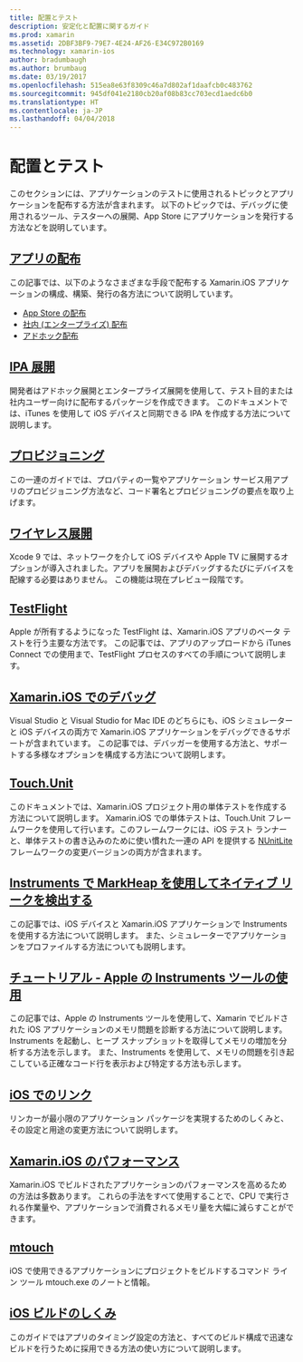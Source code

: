 ```yaml
---
title: 配置とテスト
description: 安定化と配置に関するガイド
ms.prod: xamarin
ms.assetid: 2DBF3BF9-79E7-4E24-AF26-E34C972B0169
ms.technology: xamarin-ios
author: bradumbaugh
ms.author: brumbaug
ms.date: 03/19/2017
ms.openlocfilehash: 515ea8e63f8309c46a7d802af1daafcb0c483762
ms.sourcegitcommit: 945df041e2180cb20af08b83cc703ecd1aedc6b0
ms.translationtype: HT
ms.contentlocale: ja-JP
ms.lasthandoff: 04/04/2018
---
```

# <a name="deployment-and-testing"></a>配置とテスト

このセクションには、アプリケーションのテストに使用されるトピックとアプリケーションを配布する方法が含まれます。 以下のトピックでは、デバッグに使用されるツール、テスターへの展開、App Store にアプリケーションを発行する方法などを説明しています。


##  <a name="app-distributioniosdeploy-testapp-distributionindexmd"></a>[アプリの配布](~/ios/deploy-test/app-distribution/index.md)

この記事では、以下のようなさまざまな手段で配布する Xamarin.iOS アプリケーションの構成、構築、発行の各方法について説明しています。

- [App Store の配布](~/ios/deploy-test/app-distribution/app-store-distribution/index.md)
- [社内 (エンタープライズ) 配布](~/ios/deploy-test/app-distribution/in-house-distribution.md)
- [アドホック配布](~/ios/deploy-test/app-distribution/ad-hoc-distribution.md)

##  <a name="ipa-deploymentiosdeploy-testapp-distributionipa-supportmd"></a>[IPA 展開](~/ios/deploy-test/app-distribution/ipa-support.md)

開発者はアドホック展開とエンタープライズ展開を使用して、テスト目的または社内ユーザー向けに配布するパッケージを作成できます。 このドキュメントでは、iTunes を使用して iOS デバイスと同期できる IPA を作成する方法について説明します。

## <a name="provisioningprovisioningindexmd"></a>[プロビジョニング](provisioning/index.md)

この一連のガイドでは、プロパティの一覧やアプリケーション サービス用アプリのプロビジョニング方法など、コード署名とプロビジョニングの要点を取り上げます。 

## <a name="wireless-deploymentwireless-deploymentmd"></a>[ワイヤレス展開](wireless-deployment.md)

 Xcode 9 では、ネットワークを介して iOS デバイスや Apple TV に展開するオプションが導入されました。アプリを展開およびデバッグするたびにデバイスを配線する必要はありません。 この機能は現在プレビュー段階です。

##  <a name="testflightiosdeploy-testtestflightmd"></a>[TestFlight](~/ios/deploy-test/testflight.md)

Apple が所有するようになった TestFlight は、Xamarin.iOS アプリのベータ テストを行う主要な方法です。 この記事では、アプリのアップロードから iTunes Connect での使用まで、TestFlight プロセスのすべての手順について説明します。

##  <a name="debugging-in-xamariniosiosdeploy-testdebugging-in-xamarin-iosmd"></a>[Xamarin.iOS でのデバッグ](~/ios/deploy-test/debugging-in-xamarin-ios.md)

Visual Studio と Visual Studio for Mac IDE のどちらにも、iOS シミュレーターと iOS デバイスの両方で Xamarin.iOS アプリケーションをデバッグできるサポートが含まれています。 この記事では、デバッガーを使用する方法と、サポートする多様なオプションを構成する方法について説明します。


##  <a name="touchunitiosdeploy-testtouchunitmd"></a>[Touch.Unit](~/ios/deploy-test/touch.unit.md)

このドキュメントでは、Xamarin.iOS プロジェクト用の単体テストを作成する方法について説明します。
Xamarin.iOS での単体テストは、Touch.Unit フレームワークを使用して行います。このフレームワークには、iOS テスト ランナーと、単体テストの書き込みのために使い慣れた一連の API を提供する [NUnitLite](http://www.nunitlite.com/) フレームワークの変更バージョンの両方が含まれます。



##  <a name="using-instruments-to-detect-native-leaks-using-markheapiosdeploy-testusing-instruments-to-detect-native-leaks-using-markheapmd"></a>[Instruments で MarkHeap を使用してネイティブ リークを検出する](~/ios/deploy-test/using-instruments-to-detect-native-leaks-using-markheap.md)

この記事では、iOS デバイスと Xamarin.iOS アプリケーションで Instruments を使用する方法について説明します。 また、シミュレーターでアプリケーションをプロファイルする方法についても説明します。



##  <a name="walkthrough---using-apples-instrument-tooliosdeploy-testwalkthrough-apples-instrumentmd"></a>[チュートリアル - Apple の Instruments ツールの使用](~/ios/deploy-test/walkthrough-apples-instrument.md)

この記事では、Apple の Instruments ツールを使用して、Xamarin でビルドされた iOS アプリケーションのメモリ問題を診断する方法について説明します。 Instruments を起動し、ヒープ スナップショットを取得してメモリの増加を分析する方法を示します。 また、Instruments を使用して、メモリの問題を引き起こしている正確なコード行を表示および特定する方法も示します。

##  <a name="linking-on-ioslinkermd"></a>[iOS でのリンク](linker.md)

リンカーが最小限のアプリケーション パッケージを実現するためのしくみと、その設定と用途の変更方法について説明します。

##  <a name="xamarinios-performanceperformancemd"></a>[Xamarin.iOS のパフォーマンス](performance.md)

Xamarin.iOS でビルドされたアプリケーションのパフォーマンスを高めるための方法は多数あります。 これらの手法をすべて使用することで、CPU で実行される作業量や、アプリケーションで消費されるメモリ量を大幅に減らすことができます。

##  <a name="mtouchmtouchmd"></a>[mtouch](mtouch.md)

iOS で使用できるアプリケーションにプロジェクトをビルドするコマンド ライン ツール mtouch.exe のノートと情報。

## <a name="ios-build-mechanicsios-build-mechanicsmd"></a>[iOS ビルドのしくみ](ios-build-mechanics.md)

このガイドではアプリのタイミング設定の方法と、すべてのビルド構成で迅速なビルドを行うために採用できる方法の使い方について説明します。